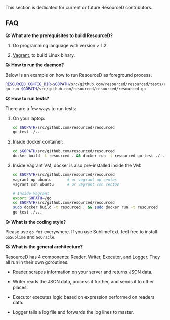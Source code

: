This section is dedicated for current or future ResourceD contributors.

## FAQ

**Q: What are the prerequisites to build ResourceD?**

1. Go programming language with version > 1.2.

2. [Vagrant](https://www.vagrantup.com/), to build Linux binary.


**Q: How to run the daemon?**

Below is an example on how to run ResourceD as foreground process.
```bash
RESOURCED_CONFIG_DIR=$GOPATH/src/github.com/resourced/resourced/tests/resourced-configs \
go run $GOPATH/src/github.com/resourced/resourced/resourced.go
```


**Q: How to run tests?**

There are a few ways to run tests:

1. On your laptop:
    ```bash
    cd $GOPATH/src/github.com/resourced/resourced
    go test ./...
    ```

2. Inside docker container:
    ```bash
    cd $GOPATH/src/github.com/resourced/resourced
    docker build -t resourced . && docker run -t resourced go test ./...
    ```

3. Inside Vagrant VM, docker is also pre-installed inside the VM:
    ```bash
    cd $GOPATH/src/github.com/resourced/resourced
    vagrant up ubuntu       # or vagrant up centos
    vagrant ssh ubuntu      # or vagrant ssh centos

    # Inside Vagrant
    export GOPATH=/go
    cd $GOPATH/src/github.com/resourced/resourced
    sudo docker build -t resourced . && sudo docker run -t resourced
    go test ./...
    ```


**Q: What is the coding style?**

Please use `go fmt` everywhere. If you use SublimeText, feel free to install `GoSublime` and `GoOracle`.


**Q: What is the general architecture?**

ResourceD has 4 components: Reader, Writer, Executor, and Logger. They all run in their own goroutines.

* Reader scrapes information on your server and returns JSON data.

* Writer reads the JSON data, process it further, and sends it to other places.

* Executor executes logic based on expression performed on readers data.

* Logger tails a log file and forwards the log lines to master.
